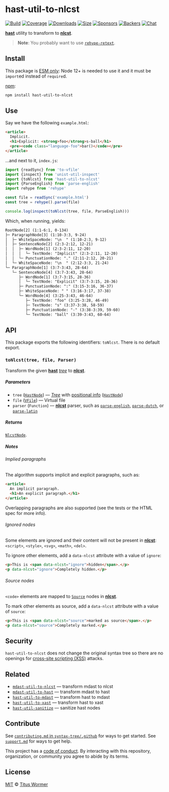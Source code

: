 # hast-util-to-nlcst

[![Build][build-badge]][build]
[![Coverage][coverage-badge]][coverage]
[![Downloads][downloads-badge]][downloads]
[![Size][size-badge]][size]
[![Sponsors][sponsors-badge]][collective]
[![Backers][backers-badge]][collective]
[![Chat][chat-badge]][chat]

[**hast**][hast] utility to transform to [**nlcst**][nlcst].

> **Note**: You probably want to use [`rehype-retext`][rehype-retext].

## Install

This package is [ESM only](https://gist.github.com/sindresorhus/a39789f98801d908bbc7ff3ecc99d99c):
Node 12+ is needed to use it and it must be `import`ed instead of `require`d.

[npm][]:

```sh
npm install hast-util-to-nlcst
```

## Use

Say we have the following `example.html`:

```html
<article>
  Implicit.
  <h1>Explicit: <strong>foo</strong>s-ball</h1>
  <pre><code class="language-foo">bar()</code></pre>
</article>
```

…and next to it, `index.js`:

```js
import {readSync} from 'to-vfile'
import {inspect} from 'unist-util-inspect'
import {toNlcst} from 'hast-util-to-nlcst'
import {ParseEnglish} from 'parse-english'
import rehype from 'rehype'

const file = readSync('example.html')
const tree = rehype().parse(file)

console.log(inspect(toNlcst(tree, file, ParseEnglish)))
```

Which, when running, yields:

```txt
RootNode[2] (1:1-6:1, 0-134)
├─ ParagraphNode[3] (1:10-3:3, 9-24)
│  ├─ WhiteSpaceNode: "\n  " (1:10-2:3, 9-12)
│  ├─ SentenceNode[2] (2:3-2:12, 12-21)
│  │  ├─ WordNode[1] (2:3-2:11, 12-20)
│  │  │  └─ TextNode: "Implicit" (2:3-2:11, 12-20)
│  │  └─ PunctuationNode: "." (2:11-2:12, 20-21)
│  └─ WhiteSpaceNode: "\n  " (2:12-3:3, 21-24)
└─ ParagraphNode[1] (3:7-3:43, 28-64)
   └─ SentenceNode[4] (3:7-3:43, 28-64)
      ├─ WordNode[1] (3:7-3:15, 28-36)
      │  └─ TextNode: "Explicit" (3:7-3:15, 28-36)
      ├─ PunctuationNode: ":" (3:15-3:16, 36-37)
      ├─ WhiteSpaceNode: " " (3:16-3:17, 37-38)
      └─ WordNode[4] (3:25-3:43, 46-64)
         ├─ TextNode: "foo" (3:25-3:28, 46-49)
         ├─ TextNode: "s" (3:37-3:38, 58-59)
         ├─ PunctuationNode: "-" (3:38-3:39, 59-60)
         └─ TextNode: "ball" (3:39-3:43, 60-64)
```

## API

This package exports the following identifiers: `toNlcst`.
There is no default export.

### `toNlcst(tree, file, Parser)`

Transform the given [**hast**][hast] [*tree*][tree] to [**nlcst**][nlcst].

##### Parameters

*   `tree` ([`HastNode`][hast-node])
    — [*Tree*][tree] with [positional info][positional-information]
    ([`HastNode`][hast-node])
*   `file` ([`VFile`][vfile])
    — Virtual file
*   `parser` (`Function`)
    — [**nlcst**][nlcst] parser, such as [`parse-english`][english],
    [`parse-dutch`][dutch], or [`parse-latin`][latin]

##### Returns

[`NlcstNode`][nlcst-node].

##### Notes

###### Implied paragraphs

The algorithm supports implicit and explicit paragraphs, such as:

```html
<article>
  An implicit paragraph.
  <h1>An explicit paragraph.</h1>
</article>
```

Overlapping paragraphs are also supported (see the tests or the HTML spec for
more info).

###### Ignored nodes

Some elements are ignored and their content will not be present in
[**nlcst**][nlcst]: `<script>`, `<style>`, `<svg>`, `<math>`, `<del>`.

To ignore other elements, add a `data-nlcst` attribute with a value of `ignore`:

```html
<p>This is <span data-nlcst="ignore">hidden</span>.</p>
<p data-nlcst="ignore">Completely hidden.</p>
```

###### Source nodes

`<code>` elements are mapped to [`Source`][source] nodes in [**nlcst**][nlcst].

To mark other elements as source, add a `data-nlcst` attribute with a value
of `source`:

```html
<p>This is <span data-nlcst="source">marked as source</span>.</p>
<p data-nlcst="source">Completely marked.</p>
```

## Security

`hast-util-to-nlcst` does not change the original syntax tree so there are no
openings for [cross-site scripting (XSS)][xss] attacks.

## Related

*   [`mdast-util-to-nlcst`](https://github.com/syntax-tree/mdast-util-to-nlcst)
    — transform mdast to nlcst
*   [`mdast-util-to-hast`](https://github.com/syntax-tree/mdast-util-to-hast)
    — transform mdast to hast
*   [`hast-util-to-mdast`](https://github.com/syntax-tree/hast-util-to-mdast)
    — transform hast to mdast
*   [`hast-util-to-xast`](https://github.com/syntax-tree/hast-util-to-xast)
    — transform hast to xast
*   [`hast-util-sanitize`](https://github.com/syntax-tree/hast-util-sanitize)
    — sanitize hast nodes

## Contribute

See [`contributing.md` in `syntax-tree/.github`][contributing] for ways to get
started.
See [`support.md`][support] for ways to get help.

This project has a [code of conduct][coc].
By interacting with this repository, organization, or community you agree to
abide by its terms.

## License

[MIT][license] © [Titus Wormer][author]

<!-- Definitions -->

[build-badge]: https://github.com/syntax-tree/hast-util-to-nlcst/workflows/main/badge.svg

[build]: https://github.com/syntax-tree/hast-util-to-nlcst/actions

[coverage-badge]: https://img.shields.io/codecov/c/github/syntax-tree/hast-util-to-nlcst.svg

[coverage]: https://codecov.io/github/syntax-tree/hast-util-to-nlcst

[downloads-badge]: https://img.shields.io/npm/dm/hast-util-to-nlcst.svg

[downloads]: https://www.npmjs.com/package/hast-util-to-nlcst

[size-badge]: https://img.shields.io/bundlephobia/minzip/hast-util-to-nlcst.svg

[size]: https://bundlephobia.com/result?p=hast-util-to-nlcst

[sponsors-badge]: https://opencollective.com/unified/sponsors/badge.svg

[backers-badge]: https://opencollective.com/unified/backers/badge.svg

[collective]: https://opencollective.com/unified

[chat-badge]: https://img.shields.io/badge/chat-discussions-success.svg

[chat]: https://github.com/syntax-tree/unist/discussions

[npm]: https://docs.npmjs.com/cli/install

[license]: license

[author]: https://wooorm.com

[contributing]: https://github.com/syntax-tree/.github/blob/HEAD/contributing.md

[support]: https://github.com/syntax-tree/.github/blob/HEAD/support.md

[coc]: https://github.com/syntax-tree/.github/blob/HEAD/code-of-conduct.md

[english]: https://github.com/wooorm/parse-english

[latin]: https://github.com/wooorm/parse-latin

[dutch]: https://github.com/wooorm/parse-dutch

[rehype-retext]: https://github.com/rehypejs/rehype-retext

[tree]: https://github.com/syntax-tree/unist#tree

[positional-information]: https://github.com/syntax-tree/unist#positional-information

[hast]: https://github.com/syntax-tree/hast

[hast-node]: https://github.com/syntax-tree/hast#nodes

[nlcst]: https://github.com/syntax-tree/nlcst

[nlcst-node]: https://github.com/syntax-tree/nlcst#nodes

[vfile]: https://github.com/vfile/vfile

[source]: https://github.com/syntax-tree/nlcst#source

[xss]: https://en.wikipedia.org/wiki/Cross-site_scripting
